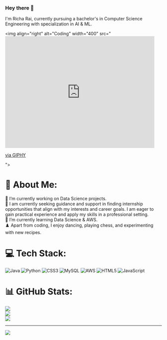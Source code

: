 ### Hey there 👋
I'm Richa Rai, currently pursuing a bachelor's in Computer Science Engineering with specialization in AI & ML.

<img align="right" alt="Coding" width="400" src="<iframe src="https://giphy.com/embed/2IudUHdI075HL02Pkk" width="480" height="360" frameBorder="0" class="giphy-embed" allowFullScreen></iframe><p><a href="https://giphy.com/gifs/pudgypenguins-data-code-coding-2IudUHdI075HL02Pkk">via GIPHY</a></p>">

# 💫 About Me:
🔭 I’m currently working on Data Science projects.<br>🤝 I am currently seeking guidance and support in finding internship opportunities that align with my interests and career goals. I am eager to gain practical experience and apply my skills in a professional setting.<br>🌱 I’m currently learning Data Science & AWS.<br>♟️ Apart from coding, I enjoy dancing, playing chess, and experimenting with new recipes.


# 💻 Tech Stack:
![Java](https://img.shields.io/badge/java-%23ED8B00.svg?style=for-the-badge&logo=java&logoColor=white) ![Python](https://img.shields.io/badge/python-3670A0?style=for-the-badge&logo=python&logoColor=ffdd54) ![CSS3](https://img.shields.io/badge/css3-%231572B6.svg?style=for-the-badge&logo=css3&logoColor=white) ![MySQL](https://img.shields.io/badge/mysql-%2300f.svg?style=for-the-badge&logo=mysql&logoColor=white) ![AWS](https://img.shields.io/badge/AWS-%23FF9900.svg?style=for-the-badge&logo=amazon-aws&logoColor=white) ![HTML5](https://img.shields.io/badge/html5-%23E34F26.svg?style=for-the-badge&logo=html5&logoColor=white) ![JavaScript](https://img.shields.io/badge/javascript-%23323330.svg?style=for-the-badge&logo=javascript&logoColor=%23F7DF1E)
# 📊 GitHub Stats:
![](https://github-readme-stats.vercel.app/api?username=Richaa15&theme=dark&hide_border=false&include_all_commits=false&count_private=false)<br/>
![](https://github-readme-streak-stats.herokuapp.com/?user=Richaa15&theme=dark&hide_border=false)<br/>
![](https://github-readme-stats.vercel.app/api/top-langs/?username=Richaa15&theme=dark&hide_border=false&include_all_commits=false&count_private=false&layout=compact)

---
[![](https://visitcount.itsvg.in/api?id=Richaa15&icon=0&color=0)](https://visitcount.itsvg.in)

<!-- Proudly created with GPRM ( https://gprm.itsvg.in ) -->

